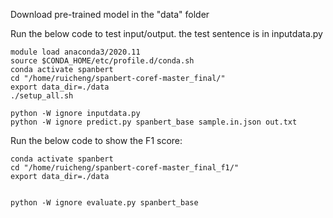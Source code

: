 Download pre-trained model in the "data" folder

Run the below code to test input/output. the test sentence is in inputdata.py
```
module load anaconda3/2020.11
source $CONDA_HOME/etc/profile.d/conda.sh
conda activate spanbert
cd "/home/ruicheng/spanbert-coref-master_final/"
export data_dir=./data
./setup_all.sh

python -W ignore inputdata.py
python -W ignore predict.py spanbert_base sample.in.json out.txt
```

Run the below code to show the F1 score:
```
conda activate spanbert
cd "/home/ruicheng/spanbert-coref-master_final_f1/"
export data_dir=./data


python -W ignore evaluate.py spanbert_base
```
